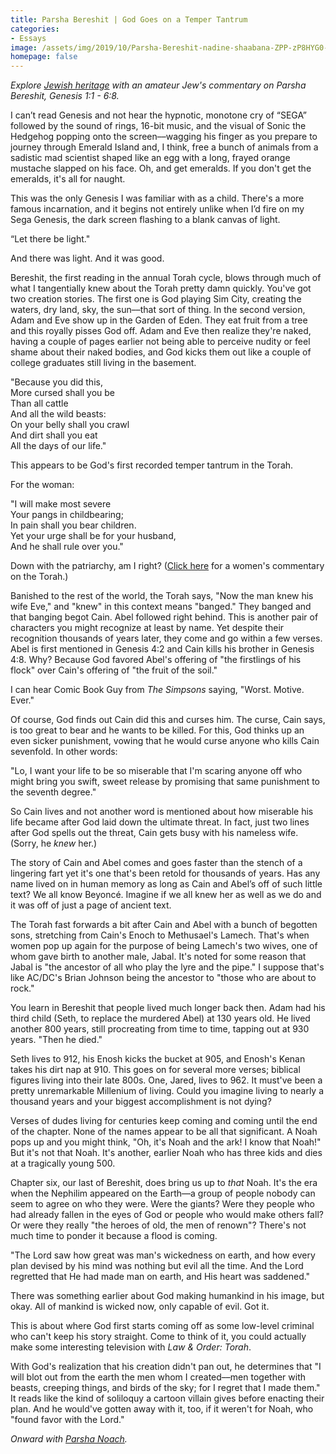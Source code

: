 ```yaml
---
title: Parsha Bereshit | God Goes on a Temper Tantrum
categories:
- Essays
image: /assets/img/2019/10/Parsha-Bereshit-nadine-shaabana-ZPP-zP8HYG0-unsplash.jpg
homepage: false
---
```



_Explore [Jewish heritage](https://withoutapath.com/jewish-heritage/) with an amateur Jew's commentary on Parsha Bereshit, Genesis 1:1 - 6:8._

I can’t read Genesis and not hear the hypnotic, monotone cry of “SEGA” followed by the sound of rings, 16-bit music, and the visual of Sonic the Hedgehog popping onto the screen––wagging his finger as you prepare to journey through Emerald Island and, I think, free a bunch of animals from a sadistic mad scientist shaped like an egg with a long, frayed orange mustache slapped on his face. Oh, and get emeralds. If you don't get the emeralds, it's all for naught.

This was the only Genesis I was familiar with as a child. There's a more famous incarnation, and it begins not entirely unlike when I’d fire on my Sega Genesis, the dark screen flashing to a blank canvas of light.

“Let there be light."

<!-- more -->

And there was light. And it was good.

Bereshit, the first reading in the annual Torah cycle, blows through much of what I tangentially knew about the Torah pretty damn quickly. You've got two creation stories. The first one is God playing Sim City, creating the waters, dry land, sky, the sun––that sort of thing. In the second version, Adam and Eve show up in the Garden of Eden. They eat fruit from a tree and this royally pisses God off. Adam and Eve then realize they're naked, having a couple of pages earlier not being able to perceive nudity or feel shame about their naked bodies, and God kicks them out like a couple of college graduates still living in the basement.

"Because you did this,  
More cursed shall you be  
Than all cattle  
And all the wild beasts:  
On your belly shall you crawl  
And dirt shall you eat  
All the days of our life."

This appears to be God's first recorded temper tantrum in the Torah.

For the woman:

"I will make most severe  
Your pangs in childbearing;  
In pain shall you bear children.  
Yet your urge shall be for your husband,  
And he shall rule over you."

Down with the patriarchy, am I right? ([Click here](https://wrj.org/torah-womens-commentary-0) for a women's commentary on the Torah.)

Banished to the rest of the world, the Torah says, "Now the man knew his wife Eve," and "knew" in this context means "banged." They banged and that banging begot Cain. Abel followed right behind. This is another pair of characters you might recognize at least by name. Yet despite their recognition thousands of years later, they come and go within a few verses. Abel is first mentioned in Genesis 4:2 and Cain kills his brother in Genesis 4:8. Why? Because God favored Abel's offering of "the firstlings of his flock" over Cain's offering of "the fruit of the soil."

I can hear Comic Book Guy from _The Simpsons_ saying, "Worst. Motive. Ever."

Of course, God finds out Cain did this and curses him. The curse, Cain says, is too great to bear and he wants to be killed. For this, God thinks up an even sicker punishment, vowing that he would curse anyone who kills Cain sevenfold.  In other words:

"Lo, I want your life to be so miserable that I'm scaring anyone off who might bring you swift, sweet release by promising that same punishment to the seventh degree."

So Cain lives and not another word is mentioned about how miserable his life became after God laid down the ultimate threat. In fact, just two lines after God spells out the threat, Cain gets busy with his nameless wife. (Sorry, he _knew_ her.)

The story of Cain and Abel comes and goes faster than the stench of a lingering fart yet it's one that's been retold for thousands of years. Has any name lived on in human memory as long as Cain and Abel’s off of such little text? We all know Beyoncé. Imagine if we all knew her as well as we do and it was off of just a page of ancient text.

The Torah fast forwards a bit after Cain and Abel with a bunch of begotten sons, stretching from Cain's Enoch to Methusael's Lamech. That's when women pop up again for the purpose of being Lamech's two wives, one of whom gave birth to another male, Jabal. It's noted for some reason that Jabal is "the ancestor of all who play the lyre and the pipe." I suppose that's like AC/DC's Brian Johnson being the ancestor to "those who are about to rock."

You learn in Bereshit that people lived much longer back then. Adam had his third child (Seth, to replace the murdered Abel) at 130 years old. He lived another 800 years, still procreating from time to time, tapping out at 930 years. "Then he died."

Seth lives to 912, his Enosh kicks the bucket at 905, and Enosh's Kenan takes his dirt nap at 910. This goes on for several more verses; biblical figures living into their late 800s. One, Jared, lives to 962. It must've been a pretty unremarkable Millenium of living. Could you imagine living to nearly a thousand years and your biggest accomplishment is not dying?

Verses of dudes living for centuries keep coming and coming until the end of the chapter. None of the names appear to be all that significant. A Noah pops up and you might think, "Oh, it's Noah and the ark! I know that Noah!" But it's not that Noah. It's another, earlier Noah who has three kids and dies at a tragically young 500.

Chapter six, our last of Bereshit, does bring us up to _that_ Noah. It's the era when the Nephilim appeared on the Earth––a group of people nobody can seem to agree on who they were. Were the giants? Were they people who had already fallen in the eyes of God or people who would make others fall? Or were they really "the heroes of old, the men of renown"?  There's not much time to ponder it because a flood is coming.

"The Lord saw how great was man's wickedness on earth, and how every plan devised by his mind was nothing but evil all the time. And the Lord regretted that He had made man on earth, and His heart was saddened."

There was something earlier about God making humankind in his image, but okay. All of mankind is wicked now, only capable of evil. Got it.

This is about where God first starts coming off as some low-level criminal who can't keep his story straight. Come to think of it, you could actually make some interesting television with _Law & Order: Torah_.

With God's realization that his creation didn't pan out, he determines that "I will blot out from the earth the men whom I created––men together with beasts, creeping things, and birds of the sky; for I regret that I made them." It reads like the kind of soliloquy a cartoon villain gives before enacting their plan. And he would've gotten away with it, too, if it weren't for Noah, who "found favor with the Lord."

_Onward with [Parsha Noach](https://withoutapath.com/parsha-noach/)._


